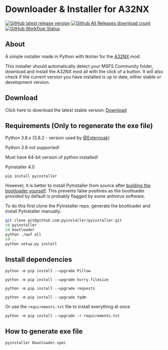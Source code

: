 # Downloader & Installer for A32NX

[![GitHub latest release version](https://img.shields.io/github/v/release/Externoak/A32NX-installer.svg?style=plastic)](https://github.com/Externoak/A32NX-installer/releases/latest)
[![Github All Releases download count](https://img.shields.io/github/downloads/Externoak/A32NX-installer/total.svg?style=plastic)](https://github.com/Externoak/A32NX-installer/releases/latest)
[![GitHub Workflow Status](https://img.shields.io/github/workflow/status/Externoak/A32NX-installer/Build?style=plastic)](https://github.com/Externoak/A32NX-installer/actions)

## About

A simple installer made in Python with tkinter for the [A32NX](https://github.com/flybywiresim/a32nx) mod. 

This installer should automatically detect your MSFS Community folder, download and install the A32NX mod all with the click of a button. It will also check if the current version you have installed is up to date, either stable or development version.

## Download

Click here to download the latest stable version: [Download](https://github.com/Externoak/A32NX-installer/releases/latest/download/A32NX_Downloader.zip)

## Requirements (Only to regenerate the exe file)

Python 3.8.x (3.8.2 - version used by [@Externoak](https://github.com/Externoak))

Python 3.9 not supported!

Must have 64-bit version of python installed!

Pyinstaller 4.0

`pip install pyinstaller`

However, it is better to install PyInstaller from source after [building the bootloader yourself](https://pyinstaller.readthedocs.io/en/stable/bootloader-building.html). This prevents false positives as the bootloader provided by default is probably flagged by some antivirus software.

To do this first clone the PyInstaller repo, generate the bootloader and install PyInstaller manually:

```sh
git clone git@github.com:pyinstaller/pyinstaller.git
cd pyinstaller
cd bootloader
python ./waf all
cd ..
python setup.py install
```



## Install dependencies

`python -m pip install --upgrade Pillow`

`python -m pip install --upgrade hurry.filesize`

`python -m pip install --upgrade requests`

`python -m pip install --upgrade tqdm`

Or use the `requirements.txt` file to install everything at once

`python -m pip install --upgrade -r requirements.txt`

## How to generate exe file

`pyinstaller Downloader.spec`
